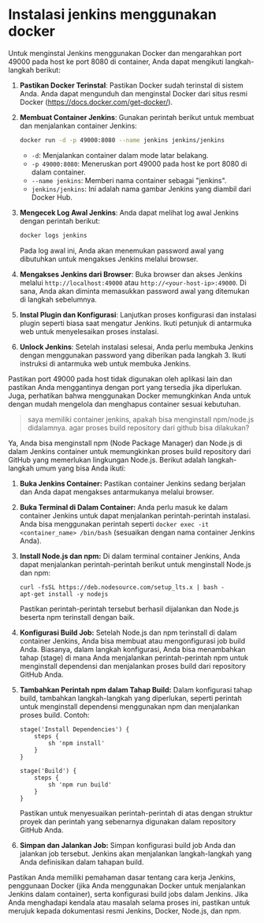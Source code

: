 # Instalasi jenkins menggunakan docker

Untuk menginstal Jenkins menggunakan Docker dan mengarahkan port 49000 pada host ke port 8080 di container, Anda dapat mengikuti langkah-langkah berikut:

1. **Pastikan Docker Terinstal**:
   Pastikan Docker sudah terinstal di sistem Anda. Anda dapat mengunduh dan menginstal Docker dari situs resmi Docker (https://docs.docker.com/get-docker/).

2. **Membuat Container Jenkins**:
   Gunakan perintah berikut untuk membuat dan menjalankan container Jenkins:

   ```bash
   docker run -d -p 49000:8080 --name jenkins jenkins/jenkins
   ```

   - `-d`: Menjalankan container dalam mode latar belakang.
   - `-p 49000:8080`: Meneruskan port 49000 pada host ke port 8080 di dalam container.
   - `--name jenkins`: Memberi nama container sebagai "jenkins".
   - `jenkins/jenkins`: Ini adalah nama gambar Jenkins yang diambil dari Docker Hub.

3. **Mengecek Log Awal Jenkins**:
   Anda dapat melihat log awal Jenkins dengan perintah berikut:

   ```bash
   docker logs jenkins
   ```

   Pada log awal ini, Anda akan menemukan password awal yang dibutuhkan untuk mengakses Jenkins melalui browser.

4. **Mengakses Jenkins dari Browser**:
   Buka browser dan akses Jenkins melalui `http://localhost:49000` atau `http://<your-host-ip>:49000`. Di sana, Anda akan diminta memasukkan password awal yang ditemukan di langkah sebelumnya.

5. **Instal Plugin dan Konfigurasi**:
   Lanjutkan proses konfigurasi dan instalasi plugin seperti biasa saat mengatur Jenkins. Ikuti petunjuk di antarmuka web untuk menyelesaikan proses instalasi.

6. **Unlock Jenkins**:
   Setelah instalasi selesai, Anda perlu membuka Jenkins dengan menggunakan password yang diberikan pada langkah 3. Ikuti instruksi di antarmuka web untuk membuka Jenkins.

Pastikan port 49000 pada host tidak digunakan oleh aplikasi lain dan pastikan Anda menggantinya dengan port yang tersedia jika diperlukan. Juga, perhatikan bahwa menggunakan Docker memungkinkan Anda untuk dengan mudah mengelola dan menghapus container sesuai kebutuhan.

> saya memiliki container jenkins, apakah bisa menginstall npm/node.js didalamnya. agar proses build repository dari github bisa dilakukan?

Ya, Anda bisa menginstall npm (Node Package Manager) dan Node.js di dalam Jenkins container untuk memungkinkan proses build repository dari GitHub yang memerlukan lingkungan Node.js. Berikut adalah langkah-langkah umum yang bisa Anda ikuti:

1. **Buka Jenkins Container:**
   Pastikan container Jenkins sedang berjalan dan Anda dapat mengakses antarmukanya melalui browser.

2. **Buka Terminal di Dalam Container:**
   Anda perlu masuk ke dalam container Jenkins untuk dapat menjalankan perintah-perintah instalasi. Anda bisa menggunakan perintah seperti `docker exec -it <container_name> /bin/bash` (sesuaikan dengan nama container Jenkins Anda).

3. **Install Node.js dan npm:**
   Di dalam terminal container Jenkins, Anda dapat menjalankan perintah-perintah berikut untuk menginstall Node.js dan npm:

   ```
   curl -fsSL https://deb.nodesource.com/setup_lts.x | bash -
   apt-get install -y nodejs
   ```

   Pastikan perintah-perintah tersebut berhasil dijalankan dan Node.js beserta npm terinstall dengan baik.

4. **Konfigurasi Build Job:**
   Setelah Node.js dan npm terinstall di dalam container Jenkins, Anda bisa membuat atau mengonfigurasi job build Anda. Biasanya, dalam langkah konfigurasi, Anda bisa menambahkan tahap (stage) di mana Anda menjalankan perintah-perintah npm untuk menginstall dependensi dan menjalankan proses build dari repository GitHub Anda.

5. **Tambahkan Perintah npm dalam Tahap Build:**
   Dalam konfigurasi tahap build, tambahkan langkah-langkah yang diperlukan, seperti perintah untuk menginstall dependensi menggunakan npm dan menjalankan proses build. Contoh:

   ```
   stage('Install Dependencies') {
       steps {
           sh 'npm install'
       }
   }

   stage('Build') {
       steps {
           sh 'npm run build'
       }
   }
   ```

   Pastikan untuk menyesuaikan perintah-perintah di atas dengan struktur proyek dan perintah yang sebenarnya digunakan dalam repository GitHub Anda.

6. **Simpan dan Jalankan Job:**
   Simpan konfigurasi build job Anda dan jalankan job tersebut. Jenkins akan menjalankan langkah-langkah yang Anda definisikan dalam tahapan build.

Pastikan Anda memiliki pemahaman dasar tentang cara kerja Jenkins, penggunaan Docker (jika Anda menggunakan Docker untuk menjalankan Jenkins dalam container), serta konfigurasi build jobs dalam Jenkins. Jika Anda menghadapi kendala atau masalah selama proses ini, pastikan untuk merujuk kepada dokumentasi resmi Jenkins, Docker, Node.js, dan npm.